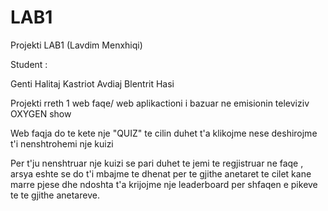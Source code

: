 # LAB1

Projekti LAB1 (Lavdim Menxhiqi)

Student :

Genti Halitaj Kastriot Avdiaj Blentrit Hasi

Projekti rreth 1 web faqe/ web aplikactioni i bazuar ne emisionin televiziv OXYGEN show

Web faqja do te kete nje "QUIZ" te cilin duhet t'a klikojme nese deshirojme t'i nenshtrohemi nje kuizi

Per t'ju nenshtruar nje kuizi se pari duhet te jemi te regjistruar ne faqe , arsya eshte se do t'i mbajme te dhenat per te gjithe anetaret te cilet kane marre pjese dhe ndoshta t'a krijojme nje leaderboard per shfaqen e pikeve te te gjithe anetareve.
